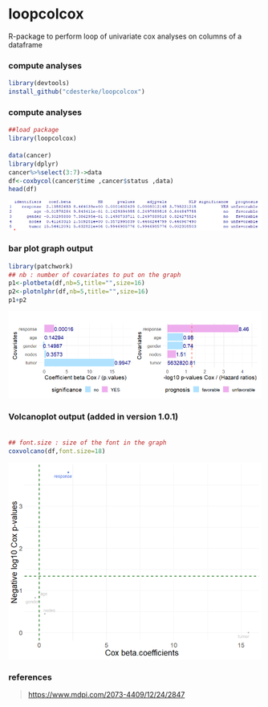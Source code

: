 # loopcolcox
R-package to perform loop of univariate cox analyses on columns of a dataframe



### compute analyses
```r
library(devtools)
install_github("cdesterke/loopcolcox")
```



### compute analyses
```r
##load package
library(loopcolcox)

data(cancer)
library(dplyr)
cancer%>%select(3:7)->data
df<-coxbycol(cancer$time ,cancer$status ,data)
head(df)
```


![res](https://github.com/cdesterke/loopcolcox/blob/main/results.png)

### bar plot graph output
```r
library(patchwork)
## nb : number of covariates to put on the graph
p1<-plotbeta(df,nb=5,title="",size=16)
p2<-plotnlphr(df,nb=5,title="",size=16)
p1+p2
```
![plot](https://github.com/cdesterke/loopcolcox/blob/main/patchwork.png)

### Volcanoplot output (added in version 1.0.1)
```r

## font.size : size of the font in the graph
coxvolcano(df,font.size=18)
```
![plot](https://github.com/cdesterke/loopcolcox/blob/main/volcano.png)

### references

> https://www.mdpi.com/2073-4409/12/24/2847
